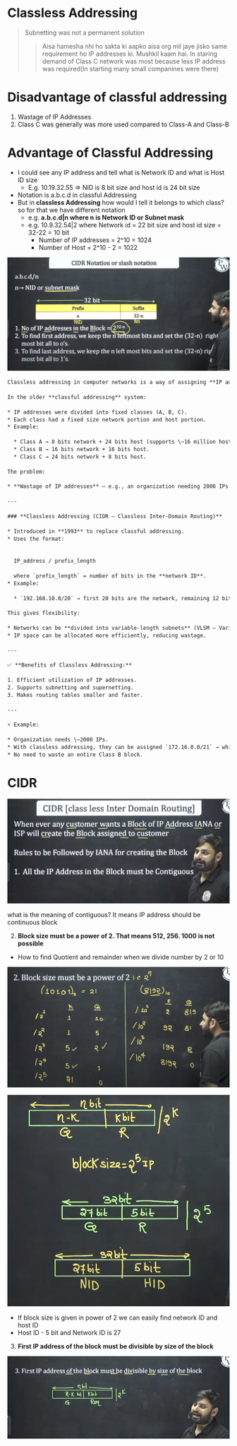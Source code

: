 # Classless Addressing

> Subnetting was not a permanent solution  
> > Aisa hamesha nhi ho sakta ki aapko aisa org mil jaye jisko same requirement ho IP addresses ki. Mushkil kaam hai.
> > In staring demand of Class C network was most because less IP address was required(In starting many small companines were there)

# Disadvantage of classful addressing
1. Wastage of IP Addresses
2. Class C was generally was more used compared to Class-A and Class-B

# Advantage of Classful Addressing
* I could see any IP address and tell what is Network ID and what is Host ID size
  * E.g. 10.19.32.55 => NID is 8 bit size and host id is 24 bit size
* Notation is a.b.c.d in classful Addressing
* But in **classless Addressing** how would I tell it belongs to which class? so for that we have different notation
  * e.g. **a.b.c.d|n where n is Network ID or Subnet mask**
  * e.g. 10.9.32.54|2 where Network id = 22 bit size and host id size = 32-22 = 10 bit
    * Number of IP addresses = 2^10 = 1024
    * Number of Host = 2^10 - 2 = 1022

![alt text](image-92.png)


```txt
Classless addressing in computer networks is a way of assigning **IP addresses without being restricted to the traditional classful system (Class A, B, C, D, E)**.

In the older **classful addressing** system:

* IP addresses were divided into fixed classes (A, B, C).
* Each class had a fixed size network portion and host portion.
* Example:

  * Class A → 8 bits network + 24 bits host (supports \~16 million hosts per network).
  * Class B → 16 bits network + 16 bits host.
  * Class C → 24 bits network + 8 bits host.

The problem:

* **Wastage of IP addresses** — e.g., an organization needing 2000 IPs could not use Class C (too small, 254 hosts) and had to take Class B (65,534 hosts), wasting most of them.

---

### **Classless Addressing (CIDR – Classless Inter-Domain Routing)**

* Introduced in **1993** to replace classful addressing.
* Uses the format:


  IP_address / prefix_length

  where `prefix_length` = number of bits in the **network ID**.
* Example:

  * `192.168.10.0/20` → first 20 bits are the network, remaining 12 bits are for hosts.

This gives flexibility:

* Networks can be **divided into variable-length subnets** (VLSM – Variable Length Subnet Masking).
* IP space can be allocated more efficiently, reducing wastage.

---

✅ **Benefits of Classless Addressing:**

1. Efficient utilization of IP addresses.
2. Supports subnetting and supernetting.
3. Makes routing tables smaller and faster.

---

⚡ Example:

* Organization needs \~2000 IPs.
* With classless addressing, they can be assigned `172.16.0.0/21` → which provides 2048 IPs.
* No need to waste an entire Class B block.

```

# CIDR
![alt text](image-93.png)

what is the meaning of contiguous? It means IP address should be continuous block

2. **Block size must be a power of 2. That means 512, 256. 1000 is not possible**


* How to find Quotient and remainder when we divide number by 2 or 10

![alt text](image-94.png)

![alt text](image-95.png)

* If block size is given in power of 2 we can easily find network ID and host ID
* Host ID - 5 bit and Network ID is 27

3. **First IP address of the block must be divisible by size of the block**

![alt text](image-96.png)